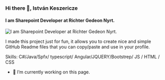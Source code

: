 ### Hi there 👋, István Keszericze
#### I am Sharepoint Developer at Richter Gedeon Nyrt.
![I am Sharepoint Developer at Richter Gedeon Nyrt.](https://arturssmirnovs.github.io/github-profile-readme-generator/images/banner.png)

I made this project just for fun, it allows you to create nice and simple GitHub Readme files that you can copy/paste and use in your profile.

Skills: C#/Java/Spfx/ typescript/ Angular/JQUERY/Bootstrep/ JS / HTML / CSS

- 🔭 I’m currently working on this page. 





